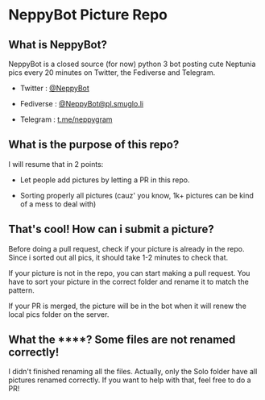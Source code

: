 # NeppyBot Picture Repo

## What is NeppyBot?

NeppyBot is a closed source (for now) python 3 bot posting cute Neptunia pics every 20 minutes on Twitter, the Fediverse and Telegram.

- Twitter : [@NeppyBot](https://twitter.com/NeppyBot)

- Fediverse : [@NeppyBot@pl.smuglo.li](https://pl.smuglo.li/users/NeppyBot)

- Telegram : [t.me/neppygram](https://t.me/neppygram)

## What is the purpose of this repo?

I will resume that in 2 points:

- Let people add pictures by letting a PR in this repo.

- Sorting properly all pictures (cauz' you know, 1k+ pictures can be kind of a mess to deal with)

## That's cool! How can i submit a picture?

Before doing a pull request, check if your picture is already in the repo.
Since i sorted out all pics, it should take 1-2 minutes to check that.

If your picture is not in the repo, you can start making a pull request.
You have to sort your picture in the correct folder and rename it to match the pattern.

If your PR is merged, the picture will be in the bot when it will renew the local pics folder on the server.

## What the ****? Some files are not renamed correctly!

I didn't finished renaming all the files.
Actually, only the Solo folder have all pictures renamed correctly.
If you want to help with that, feel free to do a PR!